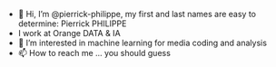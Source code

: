 - 👋 Hi, I’m @pierrick-philippe, my first and last names are easy to determine: Pierrick PHILIPPE
- I work at Orange DATA & IA 
- 👀 I’m interested in machine learning for media coding and analysis
- 📫 How to reach me ... you should guess

<!---
pierrick-philippe/pierrick-philippe is a ✨ special ✨ repository because its `README.md` (this file) appears on your GitHub profile.
You can click the Preview link to take a look at your changes.
--->
